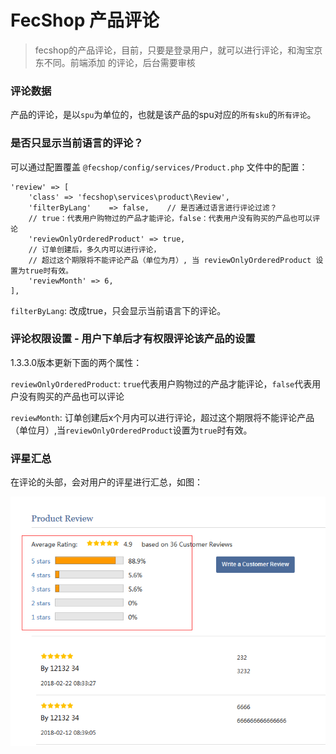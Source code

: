 FecShop 产品评论
================

> fecshop的产品评论，目前，只要是登录用户，就可以进行评论，和淘宝京东不同。前端添加
> 的评论，后台需要审核

### 评论数据

产品的评论，是以`spu`为单位的，也就是该产品的spu对应的`所有sku`的`所有评论`。

### 是否只显示当前语言的评论？

可以通过配置覆盖
`@fecshop/config/services/Product.php` 文件中的配置：

```	
'review' => [
	'class' => 'fecshop\services\product\Review',
    'filterByLang'    => false,    // 是否通过语言进行评论过滤？
    // true：代表用户购物过的产品才能评论，false：代表用户没有购买的产品也可以评论
    'reviewOnlyOrderedProduct' => true,
    // 订单创建后，多久内可以进行评论，
    // 超过这个期限将不能评论产品（单位为月）, 当 reviewOnlyOrderedProduct 设置为true时有效。
    'reviewMonth' => 6,
],
```

`filterByLang`: 改成true，只会显示当前语言下的评论。

### 评论权限设置 - 用户下单后才有权限评论该产品的设置

1.3.3.0版本更新下面的两个属性：

`reviewOnlyOrderedProduct`: `true`代表用户购物过的产品才能评论，`false`代表用户没有购买的产品也可以评论

`reviewMonth`: 订单创建后x个月内可以进行评论，超过这个期限将不能评论产品（单位月）,当`reviewOnlyOrderedProduct`设置为`true`时有效。


### 评星汇总

在评论的头部，会对用户的评星进行汇总，如图：

![review start](images/66666.png)










